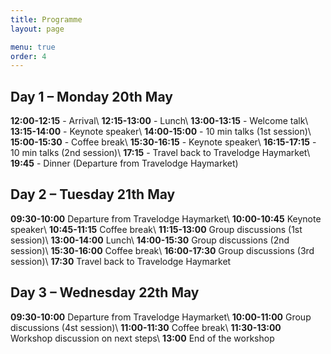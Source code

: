 ```yaml
---
title: Programme
layout: page

menu: true
order: 4
---
```


## Day 1 – Monday 20th May

**12:00-12:15** - Arrival\\
**12:15-13:00** - Lunch\\
**13:00-13:15** - Welcome talk\\
**13:15-14:00** - Keynote speaker\\
**14:00-15:00** - 10 min talks (1st session)\\
**15:00-15:30** - Coffee break\\
**15:30-16:15** - Keynote speaker\\
**16:15-17:15** - 10 min talks (2nd session)\\
**17:15** - Travel back to Travelodge Haymarket\\
**19:45** - Dinner (Departure from Travelodge Haymarket)

## Day 2 – Tuesday 21th May

**09:30-10:00** Departure from Travelodge Haymarket\\
**10:00-10:45** Keynote speaker\\
**10:45-11:15** Coffee break\\
**11:15-13:00** Group discussions (1st session)\\
**13:00-14:00** Lunch\\
**14:00-15:30** Group discussions (2nd session)\\
**15:30-16:00** Coffee break\\
**16:00-17:30** Group discussions (3rd session)\\
**17:30**       Travel back to Travelodge Haymarket

## Day 3 – Wednesday 22th May

**09:30-10:00** Departure from Travelodge Haymarket\\
**10:00-11:00** Group discussions (4st session)\\
**11:00-11:30** Coffee break\\
**11:30-13:00** Workshop discussion on next steps\\
**13:00**       End of the workshop


